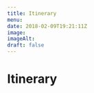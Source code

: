 ```yaml
---
title: Itinerary
menu: 
date: 2018-02-09T19:21:11Z
image: 
imageAlt: 
draft: false
---
```


# Itinerary
